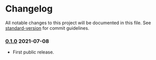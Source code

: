 # Changelog

All notable changes to this project will be documented in this file. See [standard-version](https://github.com/conventional-changelog/standard-version) for commit guidelines.

### [0.1.0](https://github.com/guendto/jinqr/releases/tag/v0.1.0) 2021-07-08


- First public release.
